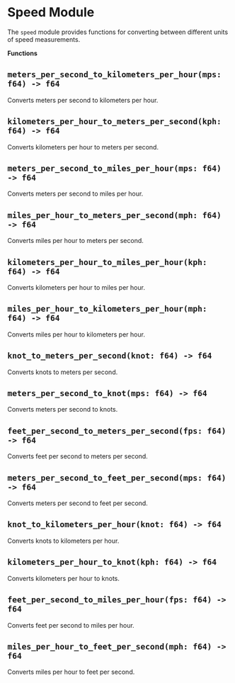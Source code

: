 # Speed Module

The `speed` module provides functions for converting between different units of speed measurements.

**Functions**

## `meters_per_second_to_kilometers_per_hour(mps: f64) -> f64`

Converts meters per second to kilometers per hour.

## `kilometers_per_hour_to_meters_per_second(kph: f64) -> f64`

Converts kilometers per hour to meters per second.

## `meters_per_second_to_miles_per_hour(mps: f64) -> f64`

Converts meters per second to miles per hour.

## `miles_per_hour_to_meters_per_second(mph: f64) -> f64`

Converts miles per hour to meters per second.

## `kilometers_per_hour_to_miles_per_hour(kph: f64) -> f64`

Converts kilometers per hour to miles per hour.

## `miles_per_hour_to_kilometers_per_hour(mph: f64) -> f64`

Converts miles per hour to kilometers per hour.

## `knot_to_meters_per_second(knot: f64) -> f64`

Converts knots to meters per second.

## `meters_per_second_to_knot(mps: f64) -> f64`

Converts meters per second to knots.

## `feet_per_second_to_meters_per_second(fps: f64) -> f64`

Converts feet per second to meters per second.

## `meters_per_second_to_feet_per_second(mps: f64) -> f64`

Converts meters per second to feet per second.

## `knot_to_kilometers_per_hour(knot: f64) -> f64`

Converts knots to kilometers per hour.

## `kilometers_per_hour_to_knot(kph: f64) -> f64`

Converts kilometers per hour to knots.

## `feet_per_second_to_miles_per_hour(fps: f64) -> f64`

Converts feet per second to miles per hour.

## `miles_per_hour_to_feet_per_second(mph: f64) -> f64`

Converts miles per hour to feet per second.
